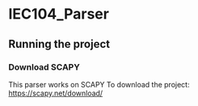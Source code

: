 # IEC104_Parser
<Description>
  
## Running the project
<Text>
  
  ### Download SCAPY
  This parser works on SCAPY
  To download the project: https://scapy.net/download/
  
  ### <Other>
